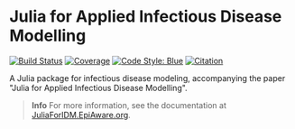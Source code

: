 # Julia for Applied Infectious Disease Modelling

[![Build Status](https://github.com/seabbs/JuliaForIDM/workflows/CI/badge.svg)](https://github.com/seabbs/JuliaForIDM/actions)
[![Coverage](https://codecov.io/gh/seabbs/JuliaForIDM/branch/main/graph/badge.svg)](https://codecov.io/gh/seabbs/JuliaForIDM)
[![Code Style: Blue](https://img.shields.io/badge/code%20style-blue-4495d1.svg)](https://github.com/invenia/BlueStyle)
[![Citation](https://img.shields.io/badge/Cite-CFF-blue)](https://github.com/EpiAware/JuliaForIDM/blob/main/CITATION.cff)

A Julia package for infectious disease modeling, accompanying the paper "Julia for Applied Infectious Disease Modelling".

> **Info**
> For more information, see the documentation at [JuliaForIDM.EpiAware.org](https://JuliaForIDM.EpiAware.org).
